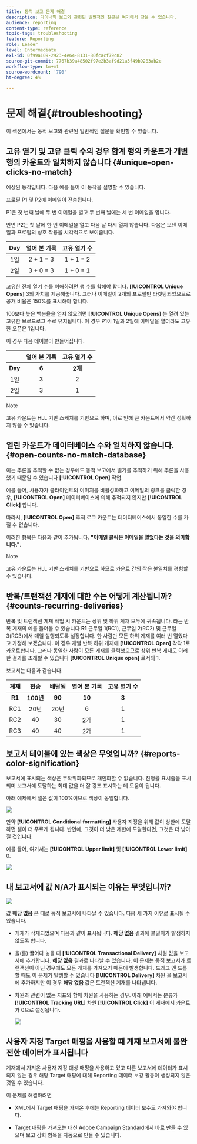 ```yaml
---
title: 동적 보고 문제 해결
description: 다이내믹 보고와 관련된 일반적인 질문은 여기에서 찾을 수 있습니다.
audience: reporting
content-type: reference
topic-tags: troubleshooting
feature: Reporting
role: Leader
level: Intermediate
exl-id: 0f99a109-2923-4e64-8131-80fcacf79c82
source-git-commit: 7767b39a48502f97e2b3af9d21a3f49b9283ab2e
workflow-type: tm+mt
source-wordcount: '790'
ht-degree: 4%

---
```


# 문제 해결{#troubleshooting}

이 섹션에서는 동적 보고와 관련된 일반적인 질문을 확인할 수 있습니다.

## 고유 열기 및 고유 클릭 수의 경우 합계 행의 카운트가 개별 행의 카운트와 일치하지 않습니다 {#unique-open-clicks-no-match}

예상된 동작입니다.
다음 예를 들어 이 동작을 설명할 수 있습니다.

프로필 P1 및 P2에 이메일이 전송됩니다.

P1은 첫 번째 날에 두 번 이메일을 열고 두 번째 날에는 세 번 이메일을 엽니다.

반면 P2는 첫 날에 한 번 이메일을 열고 다음 날 다시 열지 않습니다.
다음은 보낸 이메일과 프로필의 상호 작용을 시각적으로 보여줍니다.

<table> 
 <thead> 
  <tr> 
   <th align="center"> <strong>Day</strong> <br /> </th> 
   <th align="center"> <strong>열어 본 기록</strong> <br /> </th> 
   <th align="center"> <strong>고유 열기 수</strong> <br /> </th> 
  </tr> 
 </thead> 
 <tbody> 
  <tr> 
   <td align="center"> 1일<br /> </td> 
   <td align="center"> 2 + 1 = 3<br /> </td> 
   <td align="center"> 1 + 1 = 2<br /> </td> 
  </tr> 
  <tr> 
   <td align="center"> 2일<br /> </td> 
   <td align="center"> 3 + 0 = 3<br /> </td> 
   <td align="center"> 1 + 0 = 1<br /> </td> 
  </tr>
 </tbody> 
</table>

고유한 전체 열기 수를 이해하려면 행 수를 합해야 합니다. **[!UICONTROL Unique Opens]** 3의 가치를 제공해줍니다. 그러나 이메일이 2개의 프로필만 타겟팅되었으므로 공개 비율은 150%를 표시해야 합니다.

100보다 높은 백분율을 얻지 않으려면 **[!UICONTROL Unique Opens]** 는 열려 있는 고유한 브로드로그 수로 유지됩니다. 이 경우 P1이 1일과 2일에 이메일을 열더라도 고유한 오픈은 1입니다.

이 경우 다음 테이블이 만들어집니다.

<table> 
 <thead> 
  <tr> 
   <th align="center"> <strong></strong> <br /> </th> 
   <th align="center"> <strong>열어 본 기록</strong> <br /> </th> 
   <th align="center"> <strong>고유 열기 수</strong> <br /> </th> 
  </tr> 
 </thead> 
 <tbody> 
  <tr> 
   <td align="center"> <strong> Day </strong><br /> </td> 
   <td align="center"> <strong> 6 </strong><br /> </td> 
   <td align="center"> <strong> 2개</strong><br /> </td>
  </tr> 
  <tr> 
   <td align="center"> 1일<br /> </td> 
   <td align="center"> 3<br /> </td> 
   <td align="center"> 2<br /> </td>
  </tr> 
  <tr> 
   <td align="center"> 2일<br /> </td> 
   <td align="center"> 3<br /> </td> 
   <td align="center"> 1<br /> </td> 
  </tr> 
 </tbody> 
</table>

>[!NOTE]
>
>고유 카운트는 HLL 기반 스케치를 기반으로 하며, 이로 인해 큰 카운트에서 약간 정확하지 않을 수 있습니다.

## 열린 카운트가 데이터베이스 수와 일치하지 않습니다. {#open-counts-no-match-database}

이는 추론을 추적할 수 없는 경우에도 동적 보고에서 열기를 추적하기 위해 추론을 사용했기 때문일 수 있습니다 **[!UICONTROL Open]** 작업.

예를 들어, 사용자가 클라이언트의 이미지를 비활성화하고 이메일의 링크를 클릭한 경우, **[!UICONTROL Open]** 데이터베이스에 의해 추적되지 않지만 **[!UICONTROL Click]** 합니다.

따라서, **[!UICONTROL Open]** 추적 로그 카운트는 데이터베이스에서 동일한 수를 가질 수 없습니다.

이러한 항목은 다음과 같이 추가됩니다. **&quot;이메일 클릭은 이메일을 열었다는 것을 의미합니다.&quot;**.

>[!NOTE]
>
>고유 카운트는 HLL 기반 스케치를 기반으로 하므로 카운트 간의 작은 불일치를 경험할 수 있습니다.

## 반복/트랜잭션 게재에 대한 수는 어떻게 계산됩니까? {#counts-recurring-deliveries}

반복 및 트랜잭션 게재 작업 시 카운트는 상위 및 하위 게재 모두에 귀속됩니다.
라는 반복 게재의 예를 들어볼 수 있습니다 **R1** 근무일 1(RC1), 근무일 2(RC2) 및 근무일 3(RC3)에서 매일 실행되도록 설정합니다.
한 사람만 모든 하위 게재를 여러 번 열었다고 가정해 보겠습니다. 이 경우 개별 반복 하위 게재에 **[!UICONTROL Open]** 각각 1로 카운트합니다.
그러나 동일한 사람이 모든 게재를 클릭했으므로 상위 반복 게재도 이러한 결과를 초래할 수 있습니다 **[!UICONTROL Unique open]** 로서의 1.

보고서는 다음과 같습니다.

<table> 
 <thead> 
  <tr> 
   <th align="center"> <strong>게재</strong> <br /> </th> 
   <th align="center"> <strong>전송</strong> <br /> </th> 
   <th align="center"> <strong>배달됨</strong> <br /> </th>
   <th align="center"> <strong>열어 본 기록</strong> <br /> </th> 
   <th align="center"> <strong>고유 열기 수</strong> <br /> </th>
  </tr> 
 </thead> 
 <tbody> 
  <tr> 
   <td align="center"> <strong>R1</strong><br/> </td> 
   <td align="center"> <strong>100년</strong><br/> </td> 
   <td align="center"> <strong>90</strong><br/> </td> 
   <td align="center"> <strong>10</strong><br/> </td> 
   <td align="center"> <strong>3</strong><br/> </td> 
  </tr> 
  <tr> 
   <td align="center"> RC1<br/> </td> 
   <td align="center"> 20년<br /> </td> 
   <td align="center"> 20년<br /> </td> 
   <td align="center"> 6<br /> </td> 
   <td align="center"> 1<br /> </td> 
  </tr>
    <tr> 
   <td align="center"> RC2<br /> </td> 
   <td align="center"> 40<br /> </td> 
   <td align="center"> 30<br /> </td> 
   <td align="center"> 2개<br /> </td> 
   <td align="center"> 1<br /> </td> 
  </tr> 
    <tr> 
   <td align="center"> RC3<br /> </td> 
   <td align="center"> 40<br /> </td> 
   <td align="center"> 40<br /> </td> 
   <td align="center"> 2개<br /> </td> 
   <td align="center"> 1<br /> </td> 
  </tr> 
 </tbody> 
</table>

## 보고서 테이블에 있는 색상은 무엇입니까? {#reports-color-signification}

보고서에 표시되는 색상은 무작위화되므로 개인화할 수 없습니다. 진행률 표시줄을 표시되며 보고서에 도달하는 최대 값을 더 잘 강조 표시하는 데 도움이 됩니다.

아래 예제에서 셀은 값이 100%이므로 색상이 동일합니다.

![](assets/troubleshooting_1.png)

만약 **[!UICONTROL Conditional formatting]** 사용자 지정을 위해 값이 상한에 도달하면 셀이 더 푸르게 됩니다. 반면에, 그것이 더 낮은 제한에 도달한다면, 그것은 더 낮아질 것입니다.

예를 들어, 여기서는 **[!UICONTROL Upper limit]** 및 **[!UICONTROL Lower limit]** 0.

![](assets/troubleshooting_2.png)

## 내 보고서에 값 N/A가 표시되는 이유는 무엇입니까?

![](assets/troubleshooting_3.png)

값 **해당 없음** 은 때로 동적 보고서에 나타날 수 있습니다. 다음 세 가지 이유로 표시될 수 있습니다.

* 게재가 삭제되었으며 다음과 같이 표시됩니다. **해당 없음** 결과에 불일치가 발생하지 않도록 합니다.
* 을(를) 끌어다 놓을 때 **[!UICONTROL Transactional Delivery]** 차원 값을 보고서에 추가합니다. **해당 없음** 결과로 나타날 수 있습니다. 이 문제는 동적 보고서가 트랜잭션이 아닌 경우에도 모든 게재를 가져오기 때문에 발생합니다. 드래그 앤 드롭할 때도 이 문제가 발생할 수 있습니다 **[!UICONTROL Delivery]** 차원 을 보고서에 추가하지만 이 경우 **해당 없음** 값은 트랜잭션 게재를 나타냅니다.
* 차원과 관련이 없는 지표와 함께 차원을 사용하는 경우. 아래 예에서는 분류가 **[!UICONTROL Tracking URL]** 차원 **[!UICONTROL Click]** 이 게재에서 카운트가 0으로 설정됩니다.

   ![](assets/troubleshooting_4.png)

## 사용자 지정 Target 매핑을 사용할 때 게재 보고서에 불완전한 데이터가 표시됩니다

게재에서 가져온 사용자 지정 대상 매핑을 사용하고 있고 다른 보고서에 데이터가 표시되지 않는 경우 해당 Target 매핑에 대해 Reporting 데이터 보강 활동이 생성되지 않은 것일 수 있습니다.

이 문제를 해결하려면

* XML에서 Target 매핑을 가져온 후에는 Reporting 데이터 보수도 가져와야 합니다.

* Target 매핑을 가져오는 대신 Adobe Campaign Standard에서 바로 만들 수 있으며 보고 강화 항목을 자동으로 만들 수 있습니다.
